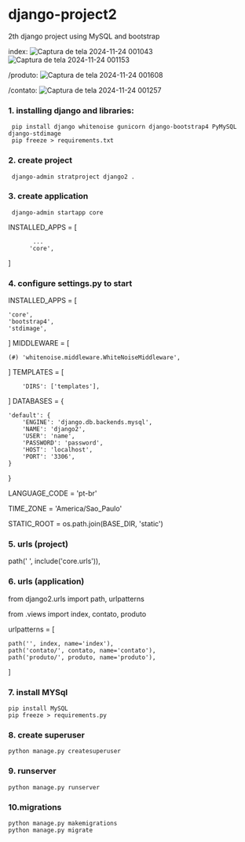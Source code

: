 # django-project2
2th django project using MySQL and bootstrap


index:
![Captura de tela 2024-11-24 001043](https://github.com/user-attachments/assets/e66ba17b-2d87-4e3b-8dfe-faa29685d229)
![Captura de tela 2024-11-24 001153](https://github.com/user-attachments/assets/6a063304-71f1-4bc7-9684-fa52cafca46e)

/produto:
![Captura de tela 2024-11-24 001608](https://github.com/user-attachments/assets/a8b2b9fd-74a4-4724-a2fd-1c53d560faf5)

/contato:
![Captura de tela 2024-11-24 001257](https://github.com/user-attachments/assets/ee954695-95df-4bc5-be32-f9862af7378d)


### 1. installing django and libraries:
     pip install django whitenoise gunicorn django-bootstrap4 PyMySQL django-stdimage
     pip freeze > requirements.txt

   
### 2. create project
     django-admin stratproject django2 .

     
### 3. create application
     django-admin startapp core
INSTALLED_APPS = [
           
           ...
          'core',
]

     
### 4. configure settings.py to start
 INSTALLED_APPS = [
    
    'core',
    'bootstrap4',
    'stdimage',
]
MIDDLEWARE =
[

    (#) 'whitenoise.middleware.WhiteNoiseMiddleware',
]
TEMPLATES = [

        'DIRS': ['templates'],
]
DATABASES = {

    'default': {
        'ENGINE': 'django.db.backends.mysql',
        'NAME': 'django2',
        'USER': 'name',
        'PASSWORD': 'password',
        'HOST': 'localhost',
        'PORT': '3306',
    }
}

LANGUAGE_CODE = 'pt-br'

TIME_ZONE = 'America/Sao_Paulo'

STATIC_ROOT = os.path.join(BASE_DIR, 'static')


### 5. urls (project)
  
  path(' ', include('core.urls')),


### 6. urls (application)
  from django2.urls import path, urlpatterns
  
  from .views import index, contato, produto

urlpatterns = [

    path('', index, name='index'),
    path('contato/', contato, name='contato'),
    path('produto/', produto, name='produto'),
]


### 7. install MYSql
    pip install MySQL
    pip freeze > requirements.py


### 8. create superuser  
    python manage.py createsuperuser


### 9. runserver 
    python manage.py runserver


### 10.migrations
    python manage.py makemigrations
    python manage.py migrate

